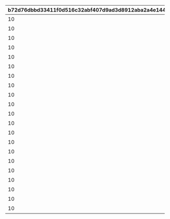 |b72d76dbbd33411f0d516c32abf407d9ad3d8912aba2a4e1443c512ff2fe35af|13b0d92a254267eec64a615ab0939ae8db9c3806f14aed44fe9555ec528f58e8|9de51aaca61c0a1ce4ad1e9181fd10abd86420094d4628e63733736517a9f722|0427f7b69b13db2c7d3f6c31247e5526806d1c572321381ebaf3b81855cd3741|94ff8f5520f28aa72e676669464975d6ebb6f87445bcf04c6074dd0fb9d8ed8b|a7b2b80cc080145809f49c3002820499b4b2c8e896050a6af71d190dfee04896|7c3271b0f0144d6c50fd2f02478cfd702236f68aead8718c579e1ca0ae0775f6|acf142551a84a7842d86da9dd4a3f0e524f436619ec01e6c83e71a8fe240889a|bd4c59e6cc67cefb94d98b6f24ead37cfcb1bfd4d7855ccbaa1618e1a7dc30ac|881615497cded85e22e7ec83b8c898038666b6030e5be97bb9da3b60f61bb537|b342eadc2ff112e9533240f0724b71abc0bc610473e0037da0f7a4bb2cba2d2d|c0fa2d55bf5ddc0afc208b17d914775b02512aa30257eda7c5e462ebd2ba3531|bbd516ed9a61502d99f9b396da4348bdb90fa17a1252aa810c3f24e596b22bad|a1b3ec6d0d086cc20cf097749238863dfcc9afcc2d6c5cd6e86ac681bc07a917|53131acbc841c32654219603418842088567545226997b25ef340dd1e7a5fa15|
| --- | --- | --- | --- | --- | --- | --- | --- | --- | --- | --- | --- | --- | --- | --- |
|10|11002012|31001|195|雲をつらぬく山脈|501010001|400|45|4003001|1|400|雲海の山脈|200010|4003002|0|
|10|11005013|31002|-110|深い森の奥に存在する1本の大樹|501010002|300|30|4003003|1|300|密林の大樹|200020|4003004|0|
|10|11007014|31003|-570|断崖絶壁で発見された遺跡|501010003|200|-190|4003005|1|200|断崖の遺跡|200030|4003006|0|
|10|11011017|31004|750|大海原にそびえる謎の巨塔|501010004|100|-30|4003007|1|100|蒼海の孤塔|200040|4003008|0|
|10|11014014|31005|465|瘴気渦巻く常闇の孤峰|501010005|100|20|4003009|1|100|毒瘴の闇稜|200050|4003010|0|
|10|11026014|31006|360|厳峰に佇む竜の寝床|501010006|100|90|4003011|1|100|緑竜の骸嶺|200060|4003012|0|
|10|11035014|31007|130|天空の番人が静かに眠る聖城|501010007|100|90|4003013|1|100|天上の浮城|200070|4003014|0|
|10|11047014|31008|-50|砂の大瀑布が落ちゆく果ての都|501010008|100|120|4003017|1|100|砂瀑の底都|200080|4003018|0|
|10|11057014|31009|-360|紺碧の底に君臨する海王の城砦|501010009|100|70|4003019|1|100|紺碧の王砦|200090|4003020|0|
|10|11062014|31010|0|四季彩りし霊狐の仙境|501010010|0|0|4003021|1|100|四彩の霊峰|0|4003022|0|
|10|0|32001|0|期間限定ダンジョンの踏破に挑戦|0|100|0|4003015|1|100|スペシャルダンジョン|0|4003016|31006|
|10|0|32002|0|期間限定ダンジョンの踏破に挑戦|0|100|0|0|1|100|スペシャルダンジョン|0|0|31006|
|10|0|32003|0|期間限定ダンジョンの踏破に挑戦|0|100|0|0|1|100|スペシャルダンジョン|0|0|31006|
|10|0|32004|0|期間限定ダンジョンの踏破に挑戦|0|100|0|0|1|100|スペシャルダンジョン|0|0|31006|
|10|0|32005|0|期間限定ダンジョンの踏破に挑戦|0|100|0|0|1|100|スペシャルダンジョン|0|0|31006|
|10|0|32006|0|期間限定ダンジョンの踏破に挑戦|0|100|0|0|1|100|スペシャルダンジョン|0|0|31006|
|10|0|32007|0|期間限定ダンジョンの踏破に挑戦|0|100|0|0|1|100|スペシャルダンジョン|0|0|31006|
|10|0|32008|0|期間限定ダンジョンの踏破に挑戦|0|100|0|0|1|100|スペシャルダンジョン|0|0|31006|
|10|0|32009|0|期間限定ダンジョンの踏破に挑戦|0|100|0|0|1|100|スペシャルダンジョン|0|0|31006|
|10|0|32010|0|期間限定ダンジョンの踏破に挑戦|0|100|0|0|1|100|スペシャルダンジョン|0|0|31006|
|10|0|32011|0|期間限定ダンジョンの踏破に挑戦|0|100|0|0|1|100|スペシャルダンジョン|0|0|31006|